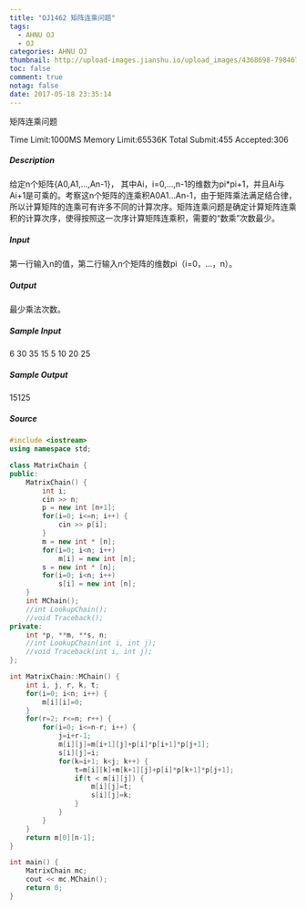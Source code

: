 ```yaml
---
title: "OJ1462 矩阵连乘问题"
tags:
  - AHNU OJ
  - OJ
categories: AHNU OJ
thumbnail: http://upload-images.jianshu.io/upload_images/4368698-798467a9d8e45280.png?imageMogr2/auto-orient/strip%7CimageView2/2/w/1240
toc: false
comment: true
notag: false
date: 2017-05-18 23:35:14
---
```


矩阵连乘问题

Time Limit:1000MS  Memory Limit:65536K
Total Submit:455 Accepted:306

##### Description

给定n个矩阵{A0,A1,…,An-1}， 其中Ai，i=0,…,n-1的维数为pi*pi+1，并且Ai与Ai+1是可乘的。考察这n个矩阵的连乘积A0A1…An-1，由于矩阵乘法满足结合律，所以计算矩阵的连乘可有许多不同的计算次序。矩阵连乘问题是确定计算矩阵连乘积的计算次序，使得按照这一次序计算矩阵连乘积，需要的“数乘”次数最少。

##### Input

第一行输入n的值，第二行输入n个矩阵的维数pi（i=0，…，n）。

##### Output

最少乘法次数。

##### Sample Input

6
30 35 15 5 10 20 25

##### Sample Output

15125

##### Source

```cpp
#include <iostream>
using namespace std;

class MatrixChain {
public:
	MatrixChain() {
		int i;
		cin >> n;
		p = new int [n+1];
		for(i=0; i<=n; i++) {
			cin >> p[i];
		}
		m = new int * [n];
		for(i=0; i<n; i++)
			m[i] = new int [n];
		s = new int * [n];
		for(i=0; i<n; i++)
			s[i] = new int [n];
	}
	int MChain();
	//int LookupChain();
	//void Traceback();
private:
	int *p, **m, **s, n;
	//int LookupChain(int i, int j);
	//void Traceback(int i, int j);
};

int MatrixChain::MChain() {
	int i, j, r, k, t;
	for(i=0; i<n; i++) {
		m[i][i]=0;
	}
	for(r=2; r<=n; r++) {
		for(i=0; i<=n-r; i++) {
			j=i+r-1;
			m[i][j]=m[i+1][j]+p[i]*p[i+1]*p[j+1];
			s[i][j]=i;
			for(k=i+1; k<j; k++) {
				t=m[i][k]+m[k+1][j]+p[i]*p[k+1]*p[j+1];
				if(t < m[i][j]) {
					m[i][j]=t;
					s[i][j]=k;
				}
			}
		}
	}
	return m[0][n-1];
}

int main() {
	MatrixChain mc;
	cout << mc.MChain();
	return 0;
}
```